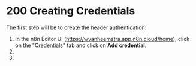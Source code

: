 # 200 Creating Credentials

The first step will be to create the header authentication:

1. In the n8n Editor UI (https://wvanheemstra.app.n8n.cloud/home), click on the "Credentials" tab and click on **Add credential**.
2. 
3. 
